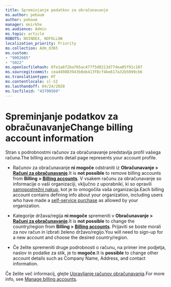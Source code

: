 ```yaml
---
title: Spreminjanje podatkov za obračunavanje
ms.author: pebaum
author: pebaum
manager: mnirkhe
ms.audience: Admin
ms.topic: article
ROBOTS: NOINDEX, NOFOLLOW
localization_priority: Priority
ms.collection: Adm_O365
ms.custom:
- "9002605"
- "5022"
ms.openlocfilehash: 0fe1a6f2baf65ac477f5d0213d774ea05f91c107
ms.sourcegitcommit: cead49883943b0eb413f8cf4be617a32b5099cb6
ms.translationtype: HT
ms.contentlocale: sl-SI
ms.lasthandoff: 04/24/2020
ms.locfileid: "43799569"
---
```

# <a name="change-billing-account-information"></a><span data-ttu-id="22e04-102">Spreminjanje podatkov za obračunavanje</span><span class="sxs-lookup"><span data-stu-id="22e04-102">Change billing account information</span></span>

<span data-ttu-id="22e04-103">Stran s podrobnostmi računov za obračunavanje predstavlja profil vašega računa.</span><span class="sxs-lookup"><span data-stu-id="22e04-103">The billing accounts detail page represents your account profile.</span></span>

- <span data-ttu-id="22e04-104">Računov za obračunavanje **ni mogoče** odstraniti iz **Obračunavanje > [Računi za obračunavanje](https://go.microsoft.com/fwlink/p/?linkid=2084771)**.</span><span class="sxs-lookup"><span data-stu-id="22e04-104">It is **not possible** to remove billing accounts from **Billing > [Billing accounts](https://go.microsoft.com/fwlink/p/?linkid=2084771)**.</span></span> <span data-ttu-id="22e04-105">V vsakem računu za obračunavanje so informacije o vaši organizaciji, vključno z uporabniki, ki so opravili [samopostrežni nakup,](https://docs.microsoft.com/microsoft-365/commerce/subscriptions/manage-self-service-purchases-admins) kot je to omogočila vaša organizacija.</span><span class="sxs-lookup"><span data-stu-id="22e04-105">Each billing account contains defining info about your organization, including users who have made a [self-service purchase](https://docs.microsoft.com/microsoft-365/commerce/subscriptions/manage-self-service-purchases-admins) as allowed by your organization.</span></span> 

- <span data-ttu-id="22e04-106">Kategorije država/regija **ni mogoče** spremeniti v **Obračunavanje > [Računi za obračunavanje](https://go.microsoft.com/fwlink/p/?linkid=2084771)**.</span><span class="sxs-lookup"><span data-stu-id="22e04-106">It is **not possible** to change the country/region from **Billing > [Billing accounts](https://go.microsoft.com/fwlink/p/?linkid=2084771)**.</span></span> <span data-ttu-id="22e04-107">Prijaviti se boste morali za nov račun in izbrati želeno državo/regijo.</span><span class="sxs-lookup"><span data-stu-id="22e04-107">You will need to sign-up for a new account and choose the desired country/region.</span></span> 

- <span data-ttu-id="22e04-108">Če želite spremeniti druge podrobnosti o računu, na primer ime podjetja, naslov in podatke za stik, je to **mogoče**.</span><span class="sxs-lookup"><span data-stu-id="22e04-108">It is **possible** to change other account details such as Company Name, Address, and contact information.</span></span> 

<span data-ttu-id="22e04-109">Če želite več informacij, glejte [Upravljanje računov obračunavanja](https://docs.microsoft.com/microsoft-365/commerce/manage-billing-accounts).</span><span class="sxs-lookup"><span data-stu-id="22e04-109">For more info, see [Manage billing accounts](https://docs.microsoft.com/microsoft-365/commerce/manage-billing-accounts).</span></span> 
